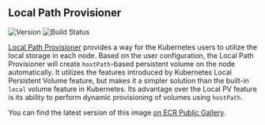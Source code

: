 ## **Local Path Provisioner**
![Version](https://img.shields.io/badge/version-v0.0.14-blue)
![Build Status](https://codebuild.us-west-2.amazonaws.com/badges?uuid=eyJlbmNyeXB0ZWREYXRhIjoiNmJlc3diN0NwYzhjZUtZc2wvSVdQVk16aFJTNmtvSnpPWmZhMjZaM0tkNU5QZCtsQXluamlQWVd6cVJNTVRjTmM2ZVAzUnlFTVozUVA4Um5XZTJpNXlrPSIsIml2UGFyYW1ldGVyU3BlYyI6Iktaam5IZ3JCVFBheXMydDIiLCJtYXRlcmlhbFNldFNlcmlhbCI6MX0%3D&branch=main)

[Local Path Provisioner](https://github.com/rancher/local-path-provisioner) provides a way for the Kubernetes users to utilize the local storage in each node. Based on the user configuration, the Local Path Provisioner will create `hostPath`-based persistent volume on the node automatically. It utilizes the features introduced by Kubernetes Local Persistent Volume feature, but makes it a simpler solution than the built-in `local` volume feature in Kubernetes. Its advantage over the Local PV feature is its ability to perform dynamic provisioning of volumes using `hostPath`.

You can find the latest version of this image [on ECR Public Gallery](https://gallery.ecr.aws/l0g8r8j6/rancher/local-path-provisioner).